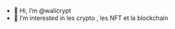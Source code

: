 - 👋 Hi, I’m @walicrypt
- 👀 I’m interested in les crypto , les NFT et la blockchain

<!---
walicrypt/walicrypt is a ✨ special ✨ repository because its `README.md` (this file) appears on your GitHub profile.
You can click the Preview link to take a look at your changes.
--->

